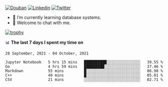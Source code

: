 
<p align="left">
<a href="https://www.douban.com/people/ixxchan"><img src="https://img.shields.io/badge/@ixxchan-007722?style=flat&logo=Douban&logoColor=white" alt="Douban" /></a> 
<a href="https://www.linkedin.com/in/xxchan/?locale=en_US"><img src="https://img.shields.io/badge/@xxchan-0073b1?style=flat&logo=LinkedIn&logoColor=white" alt="Linkedin" /></a> 
<a href="https://twitter.com/yayale_umi"><img src="https://img.shields.io/badge/@yayale__umi-1DA1F2?style=flat&logo=Twitter&logoColor=white" alt="Twitter"/></a>
</p>

- 🌱 I’m currently learning database systems.
- 💬 Welcome to chat with me.


[![trophy](https://github-profile-trophy.vercel.app/?username=xxchan&theme=flat&column=7)](https://github.com/xxchan)


📊 **The last 7 days I spent my time on** 

<!--START_SECTION:waka-->
```text
28 September, 2021 - 04 October, 2021

Jupyter Notebook   5 hrs 15 mins   ██████████░░░░░░░░░░░░░░░   39.55 % 
Go                 4 hrs 59 mins   █████████░░░░░░░░░░░░░░░░   37.46 % 
Markdown           55 mins         █░░░░░░░░░░░░░░░░░░░░░░░░   06.98 % 
C++                40 mins         █░░░░░░░░░░░░░░░░░░░░░░░░   05.01 % 
CSV                21 mins         ░░░░░░░░░░░░░░░░░░░░░░░░░   02.71 %
```
<!--END_SECTION:waka-->

<!--
**xxchan/xxchan** is a ✨ _special_ ✨ repository because its `README.md` (this file) appears on your GitHub profile.

Here are some ideas to get you started:

- 🔭 I’m currently working on ...
- 🌱 I’m currently learning ...
- 👯 I’m looking to collaborate on ...
- 🤔 I’m looking for help with ...
- 💬 Ask me about ...
- 📫 How to reach me: ...
- 😄 Pronouns: ...
- ⚡ Fun fact: ...
-->
